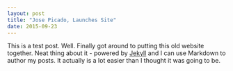```yaml
---
layout: post
title: "Jose Picado, Launches Site"
date: 2015-09-23
---
```


This is a test post.
Well. Finally got around to putting this old website together. Neat thing about it - powered by [Jekyll](http://jekyllrb.com) and I can use Markdown to author my posts. It actually is a lot easier than I thought it was going to be.
